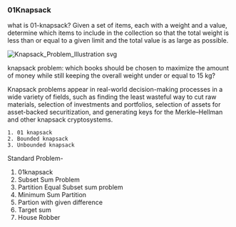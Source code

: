 ### 01Knapsack

what is 01-knapsack?
Given a set of items, each with a weight and a value, 
determine which items to include in the collection so that the total weight is less than or equal to a given limit and the total value is as large as possible.

![Knapsack_Problem_Illustration svg](https://github.com/Lokesh598/data-structures-and-algorithm/assets/63910828/702b500c-4e93-4008-8609-fc94e4f8c8ca)

knapsack problem: which books should be chosen to maximize the amount of money while still keeping the overall weight under or equal to 15 kg?

Knapsack problems appear in real-world decision-making processes in a wide variety of fields, such as finding the least wasteful way to cut raw materials,
selection of investments and portfolios, selection of assets for asset-backed securitization, and generating keys for the Merkle–Hellman and 
other knapsack cryptosystems. 

    1. 01 knapsack
    2. Bounded knapsack
    3. Unbounded knapsack

Standard Problem-
1. 01knapsack
2. Subset Sum Problem
3. Partition Equal Subset sum problem
4. Minimum Sum Partition
5. Partion with given difference
6. Target sum
7. House Robber
